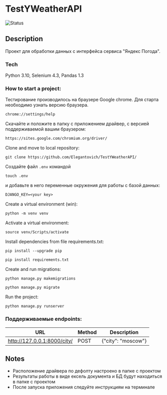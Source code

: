 # TestYWeatherAPI

![Status](https://github.com/elegantovich/TestYWeatherAPI/actions/workflows/main.yml/badge.svg)
## Description
Проект для обработки данных с интерфейса сервиса "Яндекс Погода".

### Tech
Python 3.10, Selenium 4.3, Pandas 1.3


### How to start a project:
Тестирование производилось на браузере Google chrome. Для старта необходимо узнать версию браузера.
```
chrome://settings/help
```
Скачайте и положите в папку с приложением драйвер, с версией поддерживаемой вашим браузером:
```
https://sites.google.com/chromium.org/driver/
```


Clone and move to local repository:
```
git clone https://github.com/Elegantovich/TestYWeatherAPI/
```
Создайте файл `.env` командой
```
touch .env
```
и добавьте в него переменные окружения для работы с базой данных:
```
DJANGO_KEY=<your key> 
```
Create a virtual environment (win):
```
python -m venv venv
```
Activate a virtual environment:
```
source venv/Scripts/activate
```
Install dependencies from file requirements.txt:
```
pip install --upgrade pip
```
```
pip install requirements.txt
```
Create and run migrations:
```
python manage.py makemigrations
```
```
python manage.py migrate
```
Run the project:
```
python manage.py runserver
```

### Поддерживаемые endpoints:

| URL| Method | Description |
| ------ | ------ | ------ |
| http://127.0.0.1:8000/city/ | POST | {"city": "moscow"} |



## Notes
- Расположение драйвера по дефолту настроено в папке с проектом
- Результаты работы в виде ексель документа и БД будут находиться в папке с проектом
- После запуска приложения следуйте инструкциям на терминале
